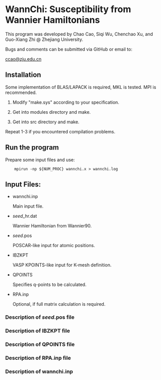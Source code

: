 # WannChi: Susceptibility from Wannier Hamiltonians

This program was developed by Chao Cao, Siqi Wu, Chenchao Xu, and Guo-Xiang Zhi @ Zhejiang University. 

Bugs and comments can be submitted via GitHub or email to:

ccao@zju.edu.cn

## Installation

Some implementation of BLAS/LAPACK is required, MKL is tested. MPI is recommended.

1. Modify "make.sys" according to your specification.

2. Get into modules directory and make.

3. Get into src directory and make.

Repeat 1-3 if you encountered compilation problems. 

## Run the program

Prepare some input files and use:

```
    mpirun -np ${NUM_PROC} wannchi.x > wannchi.log
```

## Input Files:

* wannchi.inp

    Main input file.

* _seed_\_hr.dat

    Wannier Hamiltonian from Wannier90.

* _seed_.pos

    POSCAR-like input for atomic positions.

* IBZKPT

    VASP KPOINTS-like input for K-mesh definition.

* QPOINTS

    Specifies q-points to be calculated.

* RPA.inp

    Optional, if full matrix calculation is required.

### Description of _seed_.pos file

### Description of IBZKPT file

### Description of QPOINTS file

### Description of RPA.inp file

### Description of wannchi.inp
